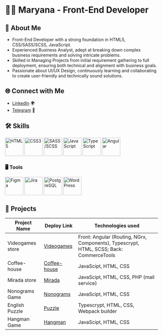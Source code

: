 # 👩‍💻 Maryana - Front-End Developer

## 🚀 About Me

- Front-End Developer with a strong foundation in HTML5, CSS/SASS/SCSS, JavaScript.
- Experienced Business Analyst, adept at breaking down complex business requirements and solving intricate problems.
- Skilled in Managing Projects from initial requirement gathering to full deployment, ensuring both technical and alignment with business goals.
- Passionate about UI/UX Design, continuously learning and collaborating to create user-friendly and technically sound solutions.

## 🌐 Connect with Me

- [LinkedIn](www.linkedin.com/in/mariannaluskanova) 🌍
- [Telegram](https://t.me/MaryanaYak) 💬

## 🛠️  Skills
<img src="https://github.com/user-attachments/assets/788793f2-ae84-4de8-b90f-e7d39e947d4e" alt="HTML5" width="60"/>
<img src="https://github.com/user-attachments/assets/f33fcc88-b0d3-4537-abac-6bdbaa08d73f" alt="CSS3" width="60"/>
<img src="https://github.com/user-attachments/assets/9907bc52-0551-4049-8ae1-7b72f249f729" alt="SASS/SCSS" width="60"/>
<img src="https://github.com/user-attachments/assets/73fb1cdb-b925-4e0e-a4a7-0ab98a71517b" alt="JavaScript" width="60"/>
<img src="https://github.com/user-attachments/assets/015cbe43-9830-4f49-ae4d-a30e26fdf375" alt="TypeScript" width="60"/>
<img src="https://github.com/user-attachments/assets/db868e58-cabf-47ca-b355-b29c63cee6aa" alt="Angular" width="60"/>

### 🖥 Tools
<img src="https://github.com/user-attachments/assets/f43d2b8f-07c0-4d55-9209-bb5e4df37718" alt="Figma" width="60"/>
<img src="https://github.com/user-attachments/assets/4ad854fc-6cd0-484f-8fd3-b3c18101f36c" alt="Jira" width="60"/>
<img src="https://github.com/user-attachments/assets/3808ae8d-fd3b-4e24-847e-4cec18928700" alt="PostgreSQL" width="60"/>
<img src="https://github.com/user-attachments/assets/026afdad-c6fd-4c6b-b667-b66d6fd01db6" alt="WordPress" width="60"/>

## 🌟 Projects

| Project Name | Deploy Link | Technologies used |
|--------------|-------------|-------------|
| Videogames store    | [Videogames](https://cybervaultt.netlify.app/main) | Front: Angular (Routing, NGrx, Components), Typescrypt, HTML, SCSS; Back: CommerceTools |
| Coffee-house    | [Coffee-house](https://coffee-house-bay.vercel.app/index.html) | JavaScipt, HTML, CSS |
| Mirada store   | [Mirada](https://mirada.by) | JavaScipt, HTML, CSS, PHP (mail service) | 
| Nonograms Game    | [Nonograms](https://maruyyak.github.io/nonograms/nonograms/index.html) | JavaScipt, HTML, CSS |
| English Puzzle    | [Puzzle](https://rolling-scopes-school.github.io/maruyyak-JSFE2023Q4/rss-puzzle/dist/index.html) | Typescrypt, HTML, CSS, Webpack builder |
| Hangman Game    | [Hangman](https://maruyyak.github.io/hangman/hangman/index.html) | JavaScipt, HTML, CSS |

